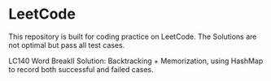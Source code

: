 # LeetCode
This repository is built for coding practice on LeetCode. The Solutions are not optimal but pass all test cases. 

LC140 Word BreakII   Solution: Backtracking + Memorization, using HashMap to record both successful and failed cases.

